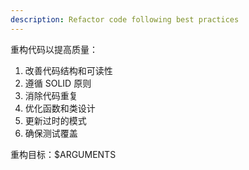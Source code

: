 ```yaml
---
description: Refactor code following best practices
---
```


重构代码以提高质量：

1. 改善代码结构和可读性
2. 遵循 SOLID 原则
3. 消除代码重复
4. 优化函数和类设计
5. 更新过时的模式
6. 确保测试覆盖

重构目标：$ARGUMENTS

